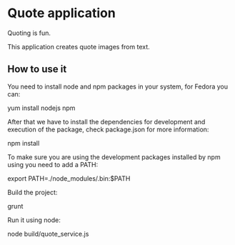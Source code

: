 Quote application
=================

Quoting is fun.

This application creates quote images from text.

How to use it
-------------

You need to install node and npm packages in your system, for Fedora you can:

yum install nodejs npm

After that we have to install the dependencies for development and
execution of the package, check package.json for more information:

npm install

To make sure you are using the development packages installed by npm
using you need to add a PATH:

export PATH=./node_modules/.bin:$PATH

Build the project:

grunt

Run it using node:

node build/quote_service.js
